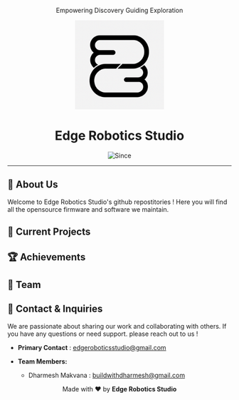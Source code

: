 <p align="center">
  Empowering Discovery Guiding Exploration
</p>

<p align="center">
   <img src="logo.png" alt="Organization Logo" width="200"/>
</p>

<h1 align="center">
    Edge Robotics Studio
</h1>

<p align="center">
  <img src="https://img.shields.io/badge/Since-2025-blue" alt="Since"/>
</p>

---

## 🤖 About Us

Welcome to Edge Robotics Studio's github repostitories ! Here you will find all the opensource firmware and software we maintain.

## 🚀 Current Projects  

## 🏆 Achievements 

## 👥 Team 

## 📧 Contact & Inquiries

We are passionate about sharing our work and collaborating with others. If you have any questions or need support.
please reach out to us !

- **Primary Contact** : edgeroboticsstudio@gmail.com

- **Team Members:**
   - Dharmesh Makvana : buildwithdharmesh@gmail.com

<p align="center">
  Made with ❤️ by <b> Edge Robotics Studio </b>
</p>
